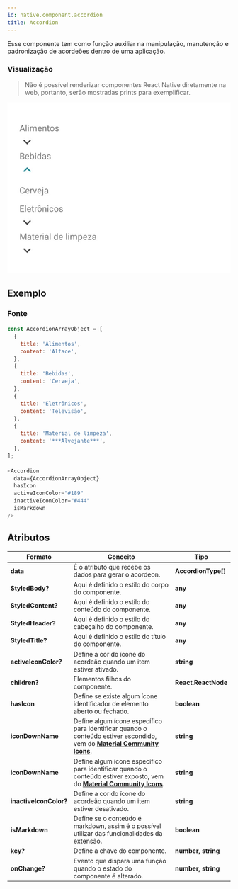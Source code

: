 ```yaml
---
id: native.component.accordion
title: Accordion
---
```


<!-- Component declaration begin -->

<!-- Component declaration end -->

<!-- Documentation begin -->

Esse componente tem como função auxiliar na manipulação, manutenção e padronização de acordeões dentro de uma aplicação.

### Visualização
> Não é possível renderizar componentes React Native diretamente na web, portanto, serão mostradas prints para exemplificar.

![avatar](../static/img/screenshots/accordion.jpg)

## Exemplo

### Fonte

```javascript
const AccordionArrayObject = [
  {
    title: 'Alimentos',
    content: 'Alface',
  },
  {
    title: 'Bebidas',
    content: 'Cerveja',
  },
  {
    title: 'Eletrônicos',
    content: 'Televisão',
  },
  {
    title: 'Material de limpeza',
    content: '***Alvejante***',
  },
];

<Accordion
  data={AccordionArrayObject}
  hasIcon
  activeIconColor="#189"
  inactiveIconColor="#444"
  isMarkdown
/>
```


## Atributos

| Formato            | Conceito                                                                                                | Tipo                 |
| ------------------ | ------------------------------------------------------------------------------------------------------- | -------------------- |
| **data**       | É o atributo que recebe os dados para gerar o acordeon.       | **AccordionType[]**   |
| **StyledBody?**       |  Aqui é definido o estilo do corpo do componente.      | **any**   |
| **StyledContent?**       |  Aqui é definido o estilo do conteúdo do componente.      | **any**   |
| **StyledHeader?**       |  Aqui é definido o estilo do cabeçalho do componente.      | **any**   |
| **StyledTitle?**       |  Aqui é definido o estilo do título do componente.      | **any**   |
| **activeIconColor?**       |  Define a cor do ícone do acordeão quando um item estiver ativado.      | **string**   |
| **children?** | Elementos filhos do componente.                                                     | **React.ReactNode** |
| **hasIcon**         | Define se existe algum ícone identificador de elemento aberto ou fechado. | **boolean**    |
| **iconDownName**         | Define algum ícone específico para identificar quando o conteúdo estiver escondido, vem do [**Material Community Icons**](https://oblador.github.io/react-native-vector-icons/). | **string**    |
| **iconDownName**         | Define algum ícone específico para identificar quando o conteúdo estiver exposto, vem do [**Material Community Icons**](https://oblador.github.io/react-native-vector-icons/). | **string**    |
| **inactiveIconColor?**       |  Define a cor do ícone do acordeão quando um item estiver desativado.      | **string**   |
| **isMarkdown**       |  Define se o conteúdo é markdown, assim é o possível utilizar das funcionalidades da extensão.      | **boolean**   |
| **key?** 	| Define a chave do componente. 	| **number, string** 	|
| **onChange?** 	| Evento que dispara uma função quando o estado do componente é alterado. 	| **number, string** 	|

<!-- Documentation end -->

